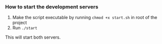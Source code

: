 ### How to start the development servers
1. Make the script executable by running `chmod +x start.sh` in root of the project
2. Run `./start`

This will start both servers.
